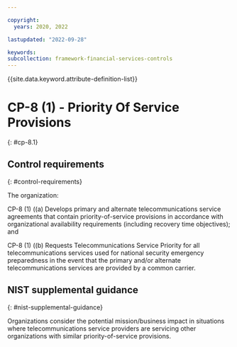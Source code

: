 ```yaml
---

copyright:
  years: 2020, 2022

lastupdated: "2022-09-28"

keywords: 
subcollection: framework-financial-services-controls
---
```


{{site.data.keyword.attribute-definition-list}}

         
# CP-8 (1) - Priority Of Service Provisions
{: #cp-8.1}

## Control requirements
{: #control-requirements}

The organization:

CP-8 (1) ((a) Develops primary and alternate telecommunications service agreements that contain priority-of-service provisions in accordance with organizational availability requirements (including recovery time objectives); and

CP-8 (1) ((b) Requests Telecommunications Service Priority for all telecommunications services used for national security emergency preparedness in the event that the primary and/or alternate telecommunications services are provided by a common carrier.

## NIST supplemental guidance
{: #nist-supplemental-guidance}

Organizations consider the potential mission/business impact in situations where telecommunications service providers are servicing other organizations with similar priority-of-service provisions.



